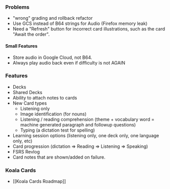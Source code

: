 ### Problems
- "wrong" grading and rollback refactor
- Use GCS instead of B64 strings for Audio (Firefox memory leak)
- Need a "Refresh" button for incorrect card illustrations, such as the card "Await the order".
#### Small Features
- Store audio in Google Cloud, not B64.
- Always play audio back even if difficulty is not AGAIN
### Features
 * Decks
 * Shared Decks
 * Ability to attach notes to cards
 * New Card types
	 * Listening only
	 * Image identification (for nouns)
	 * Listening / reading comprehension (theme + vocabulary word = machine generated paragraph and followup questions)
	 * Typing (a dictation test for spelling)
 * Learning session options (listening only, one deck only, one language only, etc)
 * Card progression (dictation => Reading => Listening => Speaking)
 * FSRS Revlog
 * Card notes that are shown/added on failure.
 
### Koala Cards
 * [[Koala Cards Roadmap]]